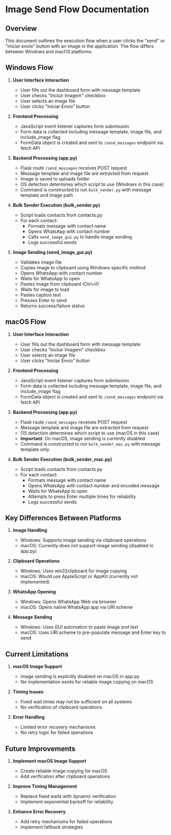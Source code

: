 # Image Send Flow Documentation

## Overview

This document outlines the execution flow when a user clicks the "send" or "iniciar envio" button with an image in the application. The flow differs between Windows and macOS platforms.

## Windows Flow

1. **User Interface Interaction**
   - User fills out the dashboard form with message template
   - User checks "Incluir Imagem" checkbox
   - User selects an image file
   - User clicks "Iniciar Envio" button

2. **Frontend Processing**
   - JavaScript event listener captures form submission
   - Form data is collected including message template, image file, and include_image flag
   - FormData object is created and sent to `/send_messages` endpoint via fetch API

3. **Backend Processing (app.py)**
   - Flask route `/send_messages` receives POST request
   - Message template and image file are extracted from request
   - Image is saved to uploads folder
   - OS detection determines which script to use (Windows in this case)
   - Command is constructed to run `bulk_sender.py` with message template and image path

4. **Bulk Sender Execution (bulk_sender.py)**
   - Script loads contacts from contacts.py
   - For each contact:
     - Formats message with contact name
     - Opens WhatsApp with contact number
     - Calls `send_image_gui.py` to handle image sending
     - Logs successful sends

5. **Image Sending (send_image_gui.py)**
   - Validates image file
   - Copies image to clipboard using Windows-specific method
   - Opens WhatsApp with contact number
   - Waits for WhatsApp to open
   - Pastes image from clipboard (Ctrl+V)
   - Waits for image to load
   - Pastes caption text
   - Presses Enter to send
   - Returns success/failure status

## macOS Flow

1. **User Interface Interaction**
   - User fills out the dashboard form with message template
   - User checks "Incluir Imagem" checkbox
   - User selects an image file
   - User clicks "Iniciar Envio" button

2. **Frontend Processing**
   - JavaScript event listener captures form submission
   - Form data is collected including message template, image file, and include_image flag
   - FormData object is created and sent to `/send_messages` endpoint via fetch API

3. **Backend Processing (app.py)**
   - Flask route `/send_messages` receives POST request
   - Message template and image file are extracted from request
   - OS detection determines which script to use (macOS in this case)
   - **Important**: On macOS, image sending is currently disabled
   - Command is constructed to run `bulk_sender_mac.py` with message template only

4. **Bulk Sender Execution (bulk_sender_mac.py)**
   - Script loads contacts from contacts.py
   - For each contact:
     - Formats message with contact name
     - Opens WhatsApp with contact number and encoded message
     - Waits for WhatsApp to open
     - Attempts to press Enter multiple times for reliability
     - Logs successful sends

## Key Differences Between Platforms

1. **Image Handling**
   - Windows: Supports image sending via clipboard operations
   - macOS: Currently does not support image sending (disabled in app.py)

2. **Clipboard Operations**
   - Windows: Uses win32clipboard for image copying
   - macOS: Would use AppleScript or AppKit (currently not implemented)

3. **WhatsApp Opening**
   - Windows: Opens WhatsApp Web via browser
   - macOS: Opens native WhatsApp app via URI scheme

4. **Message Sending**
   - Windows: Uses GUI automation to paste image and text
   - macOS: Uses URI scheme to pre-populate message and Enter key to send

## Current Limitations

1. **macOS Image Support**
   - Image sending is explicitly disabled on macOS in app.py
   - No implementation exists for reliable image copying on macOS

2. **Timing Issues**
   - Fixed wait times may not be sufficient on all systems
   - No verification of clipboard operations

3. **Error Handling**
   - Limited error recovery mechanisms
   - No retry logic for failed operations

## Future Improvements

1. **Implement macOS Image Support**
   - Create reliable image copying for macOS
   - Add verification after clipboard operations

2. **Improve Timing Management**
   - Replace fixed waits with dynamic verification
   - Implement exponential backoff for reliability

3. **Enhance Error Recovery**
   - Add retry mechanisms for failed operations
   - Implement fallback strategies 